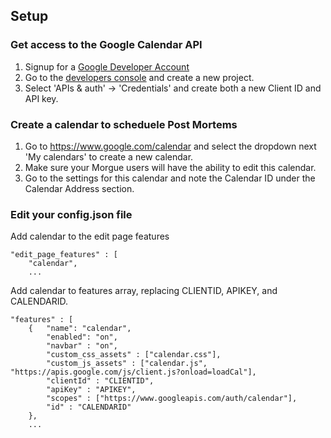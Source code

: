 ## Setup

### Get access to the Google Calendar API
1. Signup for a [Google Developer Account](https://developers.google.com/)
2. Go to the [developers console](https://console.developers.google.com/project) and create a new project.
3. Select 'APIs & auth' -> 'Credentials' and create both a new Client ID and API key.

### Create a calendar to scheduele Post Mortems
1. Go to https://www.google.com/calendar and select the dropdown next 'My calendars' to create a new calendar.
2. Make sure your Morgue users will have the ability to edit this calendar. 
3. Go to the settings for this calendar and note the Calendar ID under the Calendar Address section.

### Edit your config.json file
Add calendar to the edit page features
```
"edit_page_features" : [
    "calendar",
    ...
```

Add calendar to features array, replacing CLIENTID, APIKEY, and CALENDARID. 
```
"features" : [
    {   "name": "calendar",
        "enabled": "on",
        "navbar" : "on",
        "custom_css_assets" : ["calendar.css"],
        "custom_js_assets" : ["calendar.js", "https://apis.google.com/js/client.js?onload=loadCal"],
        "clientId" : "CLIENTID",
        "apiKey" : "APIKEY",
        "scopes" : ["https://www.googleapis.com/auth/calendar"],
        "id" : "CALENDARID"
    },
    ...
```

